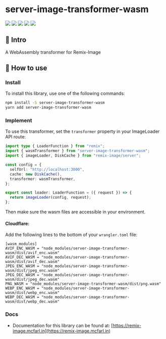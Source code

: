# server-image-transformer-wasm

![](https://badgen.net/npm/v/server-image-transformer-wasm)
![](https://badgen.net/npm/license/server-image-transformer-wasm)
![](https://badgen.net/npm/types/server-image-transformer-wasm)
![](https://badgen.net/bundlephobia/min/server-image-transformer-wasm)
![](https://badgen.net/npm/dt/server-image-transformer-wasm)

## 👋 Intro

A WebAssembly transformer for Remix-Image

## 🚀 How to use

### Install

To install this library, use one of the following commands:
```bash
npm install -S server-image-transformer-wasm
yarn add server-image-transformer-wasm
```

### Implement

To use this transformer, set the `transformer` property in your ImageLoader API route:
```typescript
import type { LoaderFunction } from "remix";
import { wasmTransformer } from "server-image-transformer-wasm";
import { imageLoader, DiskCache } from "remix-image/server";

const config = {
  selfUrl: "http://localhost:3000",
  cache: new DiskCache(),
  transformer: wasmTransformer,
};

export const loader: LoaderFunction = ({ request }) => {
  return imageLoader(config, request);
};
```

Then make sure the wasm files are accessible in your environment.

#### Cloudflare:

Add the following lines to the bottom of your `wrangler.toml` file:
```
[wasm_modules]
AVIF_ENC_WASM = "node_modules/server-image-transformer-wasm/dist/avif_enc.wasm"
AVIF_DEC_WASM = "node_modules/server-image-transformer-wasm/dist/avif_dec.wasm"
JPEG_ENC_WASM = "node_modules/server-image-transformer-wasm/dist/jpeg_enc.wasm"
JPEG_DEC_WASM = "node_modules/server-image-transformer-wasm/dist/jpeg_dec.wasm"
PNG_WASM = "node_modules/server-image-transformer-wasm/dist/png.wasm"
WEBP_ENC_WASM = "node_modules/server-image-transformer-wasm/dist/webp_enc.wasm"
WEBP_DEC_WASM = "node_modules/server-image-transformer-wasm/dist/webp_dec.wasm"
```

### Docs

- Documentation for this library can be found at: [https://remix-image.mcfarl.in](https://remix-image.mcfarl.in)

